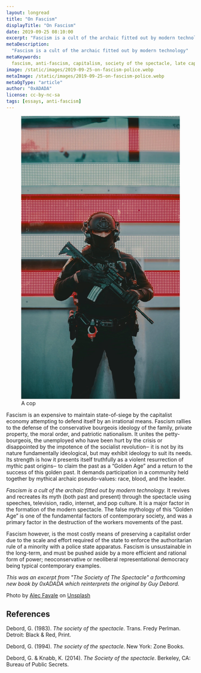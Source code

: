 ```yaml
---
layout: longread
title: "On Fascism"
displayTitle: "On Fascism"
date: 2019-09-25 08:10:00
excerpt: "Fascism is a cult of the archaic fitted out by modern technology"
metaDescription:
  "Fascism is a cult of the archaic fitted out by modern technology"
metaKeywords:
  fascism, anti-fascism, capitalism, society of the spectacle, late capitalism
image: /static/images/2019-09-25-on-fascism-police.webp
metaImage: /static/images/2019-09-25-on-fascism-police.webp
metaOgType: "article"
author: "0xADADA"
license: cc-by-nc-sa
tags: [essays, anti-fascism]
---
```


<figure>
  <img src="/static/images/2019-09-25-on-fascism-police.webp" alt="ACAB" title="A cop">
  <figcaption>A cop</figcaption>
</figure>

Fascism is an expensive to maintain state-of-siege by the capitalist economy
attempting to defend itself by an irrational means. Fascism rallies to the
defense of the conservative bourgeois ideology of the family, private property,
the moral order, and patriotic nationalism. It unites the petty-bourgeois, the
unemployed who have been hurt by the crisis or disappointed by the impotence of
the socialist revolution‒ it is not by its nature fundamentally ideological, but
may exhibit ideology to suit its needs. Its strength is how it presents itself
truthfully as a violent resurrection of mythic past origins‒ to claim the past
as a “Golden Age” and a return to the success of this golden past. It demands
participation in a community held together by mythical archaic pseudo-values:
race, blood, and the leader.

_Fascism is a cult of the archaic fitted out by modern technology._ It revives
and recreates its myth (both past and present) through the spectacle using
speeches, television, radio, internet, and pop culture. It is a major factor in
the formation of the modern spectacle. The false mythology of this “Golden Age”
is one of the fundamental factors of contemporary society, and was a primary
factor in the destruction of the workers movements of the past.

Fascism however, is the most costly means of preserving a capitalist order due
to the scale and effort required of the state to enforce the authoritarian rule
of a minority with a police state apparatus. Fascism is unsustainable in the
long-term, and must be pushed aside by a more efficient and rational form of
power; neoconservative or neoliberal representational democracy being typical
contemporary examples.

_This was an excerpt from "The Society of The Spectacle" a forthcoming new book
by 0xADADA which reinterprets the original by Guy Debord._

<aside>
  Photo by <a href="https://unsplash.com/@alecfavale">Alec Favale</a> on 
  <a href="https://unsplash.com/s/photos/police">Unsplash</a>
</aside>

<aside hidden>
  This was also posted to
  <a href="https://indieweb.xyz/en/socialtheory" class="u-syndication">/en/socialtheory</a>.
</aside>

## References

Debord, G. (1983). _The society of the spectacle_. Trans. Fredy Perlman.
Detroit: Black & Red, Print.

Debord, G. (1994). _The society of the spectacle_. New York: Zone Books.

Debord, G. & Knabb, K. (2014). _The Society of the spectacle_. Berkeley, CA:
Bureau of Public Secrets.
